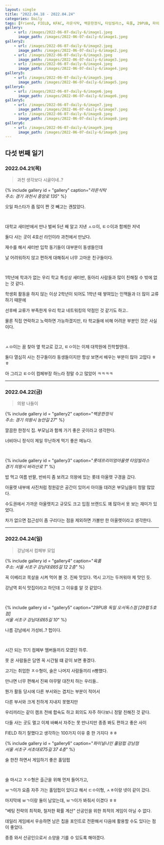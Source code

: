 ```yaml
---
layout: single
title: "2022.04.18 - 2022.04.24"
categories: Daily
tags: [Friend, FIELD, KFAC, 라온식탁, 백운한정식, 타임빌라스, 육품, 29PUB, 파이널나인]
gallery:
    - url: /images/2022-06-07-daily-6/image1.jpeg
      image_path: /images/2022-06-07-daily-6/image1.jpeg
gallery2:
    - url: /images/2022-06-07-daily-6/image2.jpeg
      image_path: /images/2022-06-07-daily-6/image2.jpeg
    - url: /images/2022-06-07-daily-6/image3.jpeg 
      image_path: /images/2022-06-07-daily-6/image3.jpeg
    - url: /images/2022-06-07-daily-6/image4.jpeg 
      image_path: /images/2022-06-07-daily-6/image4.jpeg
gallery3:
    - url: /images/2022-06-07-daily-6/image5.jpeg
      image_path: /images/2022-06-07-daily-6/image5.jpeg
gallery4:
    - url: /images/2022-06-07-daily-6/image6.jpeg
      image_path: /images/2022-06-07-daily-6/image6.jpeg
gallery5:
    - url: /images/2022-06-07-daily-6/image7.jpeg
      image_path: /images/2022-06-07-daily-6/image7.jpeg
    - url: /images/2022-06-07-daily-6/image8.jpeg
      image_path: /images/2022-06-07-daily-6/image8.jpeg
gallery6:
    - url: /images/2022-06-07-daily-6/image9.jpeg
      image_path: /images/2022-06-07-daily-6/image9.jpeg
---
```


## 다섯 번째 일기

### 2022.04.21(목)

> 과천 생각보다 시골이네..?

{% include gallery id = "gallery" caption="*라온식탁 <br/> 주소: 경기 과천시 중앙로 135*" %}

오일 파스타가 좀 많이 짠 것 빼고는 괜찮았다.

<br/>

대학교 새터반에서 만나 벌써 5년 째 알고 지낸 ㅅㅁ이, ㅌㅇ이과 함께한 저녁

둘다 사는 곳이 4호선 라인이라 과천에서 만났다.

재수를 해서 새터반 입학 동기들이 대부분이 동생들인데

날 어려워하지 않고 편하게 대해줘서 너무 고마운 친구들이다.

<br/>

1학년에 학과가 없는 우리 학교 특성상 새터반, 동아리 사람들과 많이 친해질 수 밖에 없는 것 같다.

학생회 활동을 하지 않는 이상 2학년이 되어도 1학년 때 쌓여있는 인맥들과 더 많이 교류하기 때문에

선후배 교류가 부족한게 우리 학교 네트워킹의 약점인 것 같기도 하고..

물론 직접 연락하고 노력하면 가능하겠지만, 타 학교들에 비해 어려운 부분인 것은 사실이다.

<br/>

ㅅㅁ이는 꿈 찾아 옆 학교로 갔고, ㅌㅇ이는 이제 대학원에 진학할텐데..

둘다 열심히 사는 친구들이라 동생들이지만 항상 보면서 배우는 부분이 많아 고맙다 ㅎㅎ

아 그리고 ㅌㅇ이 컴페부장 하느라 정말 수고 많았어 ㅋㅋㅋㅋ

***

### 2022.04.22(금)

> 의왕 나들이

{% include gallery id = "gallery2" caption="*백운한정식 <br/> 주소: 경기 의왕시 능안길 27*" %}

깔끔한 한정식 집. 부모님과 함께 가기 좋은 곳이라고 생각한다.

너비아니 정식이 제일 무난하게 먹기 좋은 메뉴다.

<br/>

{% include gallery id = "gallery3" caption="*롯데프리미엄아울렛 타임빌라스 <br/> 경기 의왕시 바라산로 1*" %}

밥 먹고 여름 반팔, 반바지 좀 보려고 의왕에 있는 롯데 아울렛 구경을 갔다.

아울렛 내부에 사진처럼 정원같은 공간이 있어서 아이들 데려온 부모님들이 정말 많았다.

수도권에서 가까운 아울렛치고 규모도 크고 입점 브랜드도 꽤 많아서 옷 보는 재미가 있었다.

차가 없으면 접근성이 좀 구리다는 점을 제외하면 가볼만 한 아울렛이라고 생각한다.

***

### 2022.04.24(일)

> 강남에서 컴페부 모임

{% include gallery id = "gallery4" caption="*육품 <br/> 주소: 서울 서초구 강남대로65길 12 2층*" %}

꼭 이베리코 목살을 시켜 먹어 볼 것. 진짜 맛있다. 역시 고기는 두꺼워야 제 맛인 듯.

강남역 회식 맛집이라고 하던데 그 이유를 알 것 같았다.

<br/>

{% include gallery id = "gallery5" caption="*29PUB 독일 오서독스점 [29펍 5호점] <br/> 서울 서초구 강남대로65길 10*" %}

나름 강남에서 가성비..? 펍이다.

<br/>

시간 되는 11기 컴페부 멤버들끼리 모였던 하루.

못 온 사람들은 담엔 꼭 시간될 떄 같이 보면 좋겠다.

고기는 취업한 ㅈㅇ형이, 술은 나머지 사람들끼리 n빵했다.

만나면 너무 편해서 진짜 아무말 대잔치 하는 우리들..

뭔가 활동 당시에 다른 부서와는 겹치는 부분이 적어서

다른 부서와 크게 친하게 지내지 못했지만

우리끼리는 같이 캠프 전에 합숙도 하고 회의도 자주 하다보니 정말 친해진 것 같다.

다들 사는 곳도 멀고 이제 바빠서 자주는 못 만나지만 종종 봐도 편하고 좋은 사이

FIELD 하기 잘했다고 생각하는 100가지 이유 중 한 가지다 ㅎㅎ

{% include gallery id = "gallery6" caption="*파이널나인 홀덤펍 강남점 <br/> 서울 서초구 서초대로75길 37 4층*" %}

술 한잔 하면서 게임하기 좋은 홀덤펍

<br/>

술 마시고 ㅈㅇ형은 출근을 위해 먼저 들어가고,

ㅂㄱ이가 요즘 자주 가는 홀덤펍이 있다고 해서 ㄷㅇ이형, ㅅㅎ이랑 넷이 같이 갔다.

마지막에 ㅂㄱ이랑 둘이 남았는데, ㅂㄱ이가 봐줘서 이겼다 ㅎㅎ

"베팅 전략의 최적화, 철저한 확률 계산" 산공인을 위한 최적의 게임이 아닐 수 없다.

데일리 게임에서 우승하면 남은 칩을 포인트로 전환해서 다음에 활용할 수도 있다는 점이 좋았다.

종종 와서 산공인으로서 소양을 기를 수 있도록 해야겠다.